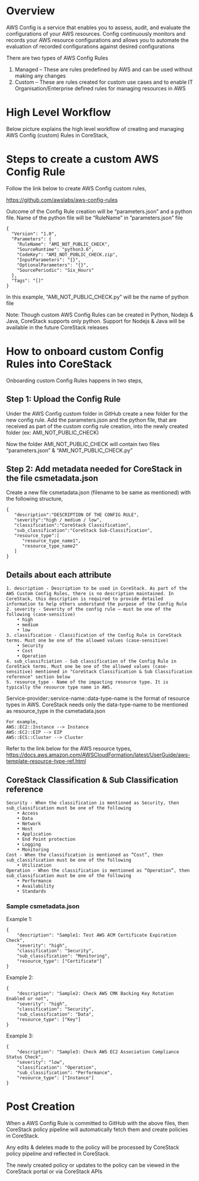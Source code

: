 <h1> Overview </h1>
AWS Config is a service that enables you to assess, audit, and evaluate the configurations of your AWS resources. Config continuously monitors and records your AWS resource configurations and allows you to automate the evaluation of recorded configurations against desired configurations

There are two types of AWS Config Rules

1.	Managed – These are rules predefined by AWS and can be used without making any changes
2.	Custom – These are rules created for custom use cases and to enable IT Organisation/Enterprise defined rules for managing resources in AWS

<h1> High Level Workflow </h1>

Below picture explains the high level workflow of creating and managing AWS Config (custom) Rules in CoreStack,

 
<h1> Steps to create a custom AWS Config Rule </h1>

Follow the link below to create AWS Config custom rules,

https://github.com/awslabs/aws-config-rules

Outcome of the Config Rule creation will be “parameters.json” and a python file. Name of the python file will be “RuleName” in ”parameters.json” file

	{
	  "Version": "1.0",
	  "Parameters": {
	    "RuleName": "AMI_NOT_PUBLIC_CHECK",
	    "SourceRuntime": "python3.6",
	    "CodeKey": "AMI_NOT_PUBLIC_CHECK.zip",
	    "InputParameters": "{}",
	    "OptionalParameters": "{}",
	    "SourcePeriodic": "Six_Hours"
	  },
	  "Tags": "[]"
	}

In this example, “AMI_NOT_PUBLIC_CHECK.py” will be the name of python file

Note: Though custom AWS Config Rules can be created in Python, Nodejs & Java, CoreStack supports only python. Support for Nodejs & Java will be available in the future CoreStack releases

<h1> How to onboard custom Config Rules into CoreStack </h1>

Onboarding custom Config Rules happens in two steps,

<h2> Step 1: Upload the Config Rule </h2>

Under the AWS Config custom folder in GitHub create a new folder for the new config rule. Add the parameters.json and the python file, that are received as part of the custom config rule creation, into the newly created folder (ex: AMI_NOT_PUBLIC_CHECK)

Now the folder AMI_NOT_PUBLIC_CHECK will contain two files “parameters.json” & “AMI_NOT_PUBLIC_CHECK.py”

<h2> Step 2: Add metadata needed for CoreStack in the file csmetadata.json </h2>
Create a new file csmetadata.json (filename to be same as mentioned) with the following structure,

	{
	   "description":"DESCRIPTION OF THE CONFIG RULE",
	   "severity":"high / medium / low",
	   "classification":"CoreStack Classification",
	   "sub_classification":"CoreStack Sub-Classification",
	   "resource_type":[
	      "resource_type_name1",
	      "resource_type_name2"
	   ]
	}

<h2> Details about each attribute </h2>

	1. description - Description to be used in CoreStack. As part of the AWS Custom Config Rules, there is no description maintained. In CoreStack, this description is required to provide detailed information to help others understand the purpose of the Config Rule
	2. severity - Severity of the config rule – must be one of the following (case-sensitive)
		• high
		• medium
		• low
	3. classification - Classification of the Config Rule in CoreStack terms. Must one be one of the allowed values (case-sensitive)
		• Security
		• Cost
		• Operation
	4. sub_classifciation - Sub classification of the Config Rule in CoreStack terms. Must one be one of the allowed values (case-sensitive) mentioned in "CoreStack Classification & Sub Classification reference" section below 
	5. resource_type - Name of the impacting resource type. It is typically the resource type name in AWS.

Service-provider::service-name::data-type-name is the format of resource types in AWS. CoreStack needs only the data-type-name to be mentioned as resource_type in the csmetadata.json

	For example, 
	AWS::EC2::Instance --> Instance
	AWS::EC2::EIP --> EIP
	AWS::ECS::Cluster --> Cluster

Refer to the link below for the AWS resource types,
https://docs.aws.amazon.com/AWSCloudFormation/latest/UserGuide/aws-template-resource-type-ref.html


<h2> CoreStack Classification & Sub Classification reference </h2>

	Security - When the classification is mentioned as Security, then sub_classification must be one of the following
		• Access
		• Data
		• Network
		• Host
		• Application
		• End Point protection
		• Logging
		• Monitoring
	Cost - When the classification is mentioned as “Cost”, then sub_classification must be one of the following
		• Utilization
	Operation - When the classification is mentioned as “Operation”, then sub_classification must be one of the following
		• Performance
		• Availability
		• Standards

<h3> Sample csmetadata.json </h3>

Example 1:

	{
		"description": "Sample1: Test AWS ACM Certificate Expiration Check",
		"severity": "high",
		"classification": "Security",
		"sub_classification": "Monitoring",
		"resource_type": ["Certificate"]	
	}

Example 2: 

	{
		"description": "Sample2: Check AWS CMK Backing Key Rotation Enabled or not",
		"severity": "high",
		"classification": "Security",
		"sub_classification": "Data",
		"resource_type": ["Key"]	
	}
	
Example 3:

	{
		"description": "Sample3: Check AWS EC2 Association Compliance Status Check",
		"severity": "low",
		"classification": "Operation",
		"sub_classification": "Performance",
		"resource_type": ["Instance"]	
	}
	
<h1> Post Creation </h1>

When a AWS Config Rule is committed to GitHub with the above files, then CoreStack policy pipeline will automatically fetch them and create policies in CoreStack.

Any edits & deletes made to the policy will be processed by CoreStack policy pipeline and reflected in CoreStack. 

The newly created policy or updates to the policy can be viewed in the CoreStack portal or via CoreStack APIs
